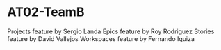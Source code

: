 # AT02-TeamB

Projects feature by Sergio Landa
Epics feature by Roy Rodriguez
Stories feature by David Vallejos
Workspaces feature by Fernando Iquiza